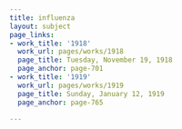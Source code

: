 ```yaml
---
title: influenza
layout: subject
page_links:
- work_title: '1918'
  work_url: pages/works/1918
  page_title: Tuesday, November 19, 1918
  page_anchor: page-701
- work_title: '1919'
  work_url: pages/works/1919
  page_title: Sunday, January 12, 1919
  page_anchor: page-765

---
```

